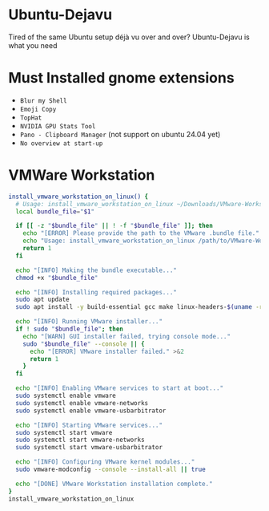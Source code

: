 # Ubuntu-Dejavu

Tired of the same Ubuntu setup déjà vu over and over? Ubuntu-Dejavu is what you need

# Must Installed gnome extensions

- `Blur my Shell`
- `Emoji Copy`
- `TopHat`
- `NVIDIA GPU Stats Tool`
- `Pano - Clipboard Manager` (not support on ubuntu 24.04 yet)
- `No overview at start-up`


# VMWare Workstation

```bash
install_vmware_workstation_on_linux() {
  # Usage: install_vmware_workstation_on_linux ~/Downloads/VMware-Workstation-Full-17.5.0-xxxx.bundle
  local bundle_file="$1"

  if [[ -z "$bundle_file" || ! -f "$bundle_file" ]]; then
    echo "[ERROR] Please provide the path to the VMware .bundle file." >&2
    echo "Usage: install_vmware_workstation_on_linux /path/to/VMware-Workstation-Full-XX.X.X.bundle" >&2
    return 1
  fi

  echo "[INFO] Making the bundle executable..."
  chmod +x "$bundle_file"

  echo "[INFO] Installing required packages..."
  sudo apt update
  sudo apt install -y build-essential gcc make linux-headers-$(uname -r)

  echo "[INFO] Running VMware installer..."
  if ! sudo "$bundle_file"; then
    echo "[WARN] GUI installer failed, trying console mode..."
    sudo "$bundle_file" --console || {
      echo "[ERROR] VMware installer failed." >&2
      return 1
    }
  fi

  echo "[INFO] Enabling VMware services to start at boot..."
  sudo systemctl enable vmware
  sudo systemctl enable vmware-networks
  sudo systemctl enable vmware-usbarbitrator

  echo "[INFO] Starting VMware services..."
  sudo systemctl start vmware
  sudo systemctl start vmware-networks
  sudo systemctl start vmware-usbarbitrator

  echo "[INFO] Configuring VMware kernel modules..."
  sudo vmware-modconfig --console --install-all || true

  echo "[DONE] VMware Workstation installation complete."
}
install_vmware_workstation_on_linux
```